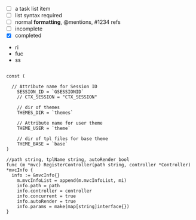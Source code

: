 - [ ] a task list item
- [ ] list syntax required
- [ ] normal **formatting**, @mentions, #1234 refs
- [ ] incomplete
- [x] completed
- ri
- fuc
- ss


```package mvc

const (

  // Attribute name for Session ID 
	SESSION_ID = `GSESSIONID`
	// CTX_SESSION = "CTX_SESSION"

	// dir of themes
	THEMES_DIR = `themes`

	// Attribute name for user theme 
	THEME_USER = `theme`

	// dir of tpl files for base theme
	THEME_BASE = `base`
)

//path string, tplName string, autoRender bool
func (m *mvc) RegisterController(path string, controller *Controller) *mvcInfo {
  info := &mvcInfo{}
	m.mvcInfoList = append(m.mvcInfoList, mi)
	info.path = path
	info.controller = controller
	info.concurrent = true
	info.autoRender = true
	info.params = make(map[string]interface{})
}


```

